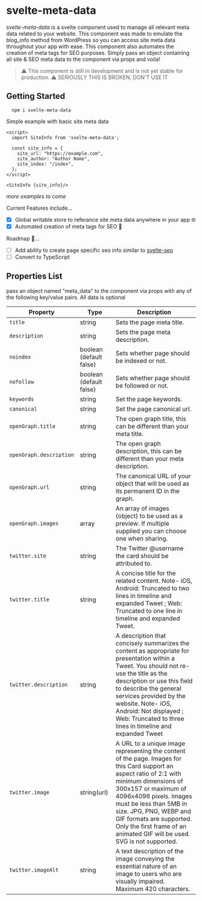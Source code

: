 # svelte-meta-data

*svelte-meta-data* is a svelte component used to manage all relevant meta data related to your website. This component was made to emulate the blog_info method from WordPress so you can access site meta data throughout your app with ease. This component also automates the creation of meta tags for SEO purposes. Simply pass an object containing all site &amp; SEO meta data to the component via props and voila!

> ⚠️ This component is still in development and is not yet stable for production. ⚠️
> SERIOUSLY THIS IS BROKEN, DON'T USE IT

## Getting Started

```shell
  npm i svelte-meta-data
```

Simple example with basic site meta data

```svelte
<script>
  import SiteInfo from 'svelte-meta-data';

  const site_info = {
    site_url: "https://example.com",
    site_author: "Author Name",
    site_index: "/index",
  };
</script>

<SiteInfo {site_info}/>
```

*more examples to come*

Current Features include...

- [x] Global writable store to referance site meta data anywhere in your app 🌐
- [x] Automated creation of meta tags for SEO 🔎

Roadmap 🚗...

- [ ] Add ability to create page specific seo info similar to [svelte-seo](https://github.com/artiebits/svelte-seo)
- [ ] Convert to TypeScript

## Properties List

pass an object named "meta_data" to the component via props with any of the following key/value pairs. All data is optional

| Property                           | Type                    | Description              |
| ---------------------------------- | ----------------------- | ------------------------ |
| `title`                            | string                  | Sets the page meta title.|
| `description`                      | string                  | Sets the page meta description.|
| `noindex`                          | boolean (default false) | Sets whether page should be indexed or not.|
| `nofollow`                         | boolean (default false) | Sets whether page should be followed or not.|
| `keywords`                         | string                  | Set the page keywords.|
| `canonical`                        | string                  | Set the page canonical url.|
| `openGraph.title`                  | string                  | The open graph title, this can be different than your meta title.|
| `openGraph.description`            | string                  | The open graph description, this can be different than your meta description.|
| `openGraph.url`                    | string                  | The canonical URL of your object that will be used as its permanent ID in the graph.|
| `openGraph.images`                 | array                   | An array of images (object) to be used as a preview. If multiple supplied you can choose one when sharing.|
| `twitter.site`                     | string                  | The Twitter @username the card should be attributed to.|
| `twitter.title`                    | string                  | A concise title for the related content. Note- iOS, Android: Truncated to two lines in timeline and expanded Tweet ; Web: Truncated to one line in timeline and expanded Tweet.|
| `twitter.description`              | string                  | A description that concisely summarizes the content as appropriate for presentation within a Tweet. You should not re-use the title as the description or use this field to describe the general services provided by the website. Note- iOS, Android: Not displayed ; Web: Truncated to three lines in timeline and expanded Tweet                  |
| `twitter.image`                    | string(url)             | A URL to a unique image representing the content of the page. Images for this Card support an aspect ratio of 2:1 with minimum dimensions of 300x157 or maximum of 4096x4096 pixels. Images must be less than 5MB in size. JPG, PNG, WEBP and GIF formats are supported. Only the first frame of an animated GIF will be used. SVG is not supported. |
| `twitter.imageAlt`                 | string                  | A text description of the image conveying the essential nature of an image to users who are visually impaired. Maximum 420 characters.
